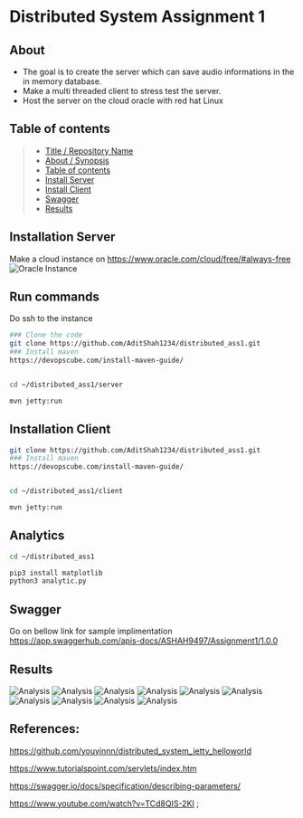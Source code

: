 # Distributed System Assignment 1
## About

* The goal is to create the server which can save audio informations in the in memory database.
* Make a multi threaded client to stress test the server.
* Host the server on the cloud oracle with red hat Linux

## Table of contents

>   * [Title / Repository Name](#title--repository-name)
>   * [About / Synopsis](#about--synopsis)
>   * [Table of contents](#table-of-contents)
>   * [Install Server](#Installatio--Server)
>   * [Install Client](#Installation--Client)
>   * [Swagger](#Swagger)
>   * [Results](#Results)

## Installation Server
Make a cloud instance on https://www.oracle.com/cloud/free/#always-free
![Oracle Instance](/screenshot/oracle.png?raw=true "Oracle Instance")
## Run commands
Do ssh to the instance 
```bash
### Clone the code
git clone https://github.com/AditShah1234/distributed_ass1.git
### Install maven
https://devopscube.com/install-maven-guide/


cd ~/distributed_ass1/server

mvn jetty:run
```
## Installation Client
```bash
git clone https://github.com/AditShah1234/distributed_ass1.git
### Install maven
https://devopscube.com/install-maven-guide/


cd ~/distributed_ass1/client

mvn jetty:run
```

## Analytics

```bash
cd ~/distributed_ass1

pip3 install matplotlib
python3 analytic.py


```
## Swagger
Go on bellow link for sample implimentation
https://app.swaggerhub.com/apis-docs/ASHAH9497/Assignment1/1.0.0

## Results

![Analysis](/screenshot/2_1.png?raw=true)
![Analysis](/screenshot/5_1.png?raw=true)
![Analysis](/screenshot/10_1.png?raw=true)
![Analysis](/screenshot/2d_1.png?raw=true)
![Analysis](/screenshot/3d_1.png?raw=true)
![Analysis](/screenshot/2_2.png?raw=true)
![Analysis](/screenshot/5_2.png?raw=true)
![Analysis](/screenshot/10_2.png?raw=true)
![Analysis](/screenshot/2d_2.png?raw=true)
![Analysis](/screenshot/3d_2.png?raw=true)

## References: 

https://github.com/youyinnn/distributed_system_jetty_helloworld 

https://www.tutorialspoint.com/servlets/index.htm 

https://swagger.io/docs/specification/describing-parameters/ 

https://www.youtube.com/watch?v=TCd8QIS-2KI ; 

 